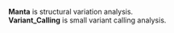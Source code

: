 **Manta** is structural variation analysis.  
**Variant_Calling** is small variant calling analysis.  
